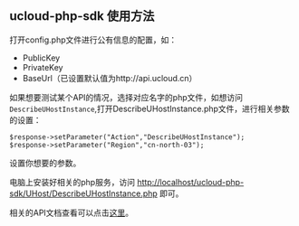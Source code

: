 ## ucloud-php-sdk 使用方法

打开config.php文件进行公有信息的配置，如：

+ PublicKey
+ PrivateKey
+ BaseUrl（已设置默认值为http://api.ucloud.cn）

如果想要测试某个API的情况，选择对应名字的php文件，如想访问`DescribeUHostInstance`,打开DescribeUHostInstance.php文件，进行相关参数的设置：

``` 
$response->setParameter("Action","DescribeUHostInstance");
$response->setParameter("Region","cn-north-03");
```

设置你想要的参数。

电脑上安装好相关的php服务，访问 [http://localhost/ucloud-php-sdk/UHost/DescribeUHostInstance.php] 即可。

[http://localhost/ucloud-php-sdk/UHost/DescribeUHostInstance.php]: http://localhost/ucloud-php-sdk/UHost/DescribeUHostInstance.php

相关的API文档查看可以点击[这里]。

[这里]: http://docs.ucloud.cn/api/index.html  
